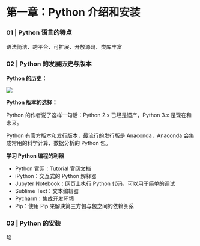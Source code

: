 # 第一章：Python 介绍和安装

### 01 | Python 语言的特点

语法简洁、跨平台、可扩展、开放源码、类库丰富



### 02 | Python 的发展历史与版本

**Python 的历史：**

![](https://tva1.sinaimg.cn/large/006y8mN6ly1g6utxxernnj31v40o8wri.jpg)



**Python 版本的选择：**

Python 的作者说了这样一句话：Python 2.x 已经是遗产，Python 3.x 是现在和未来。

Python 有官方版本和发行版本，最流行的发行版是 Anaconda，Anaconda 会集成常用的科学计算、数据分析的 Python 包。



**学习 Python 编程的利器**

- Python 官网：Tutorial 官网文档
- iPython：交互式的 Python 解释器
- Jupyter Notebook：网页上执行 Python 代码，可以用于简单的调试
- Sublime Text：文本编辑器
- Pycharm：集成开发环境
- Pip：使用 Pip 来解决第三方包与包之间的依赖关系



### 03 | Python 的安装

略